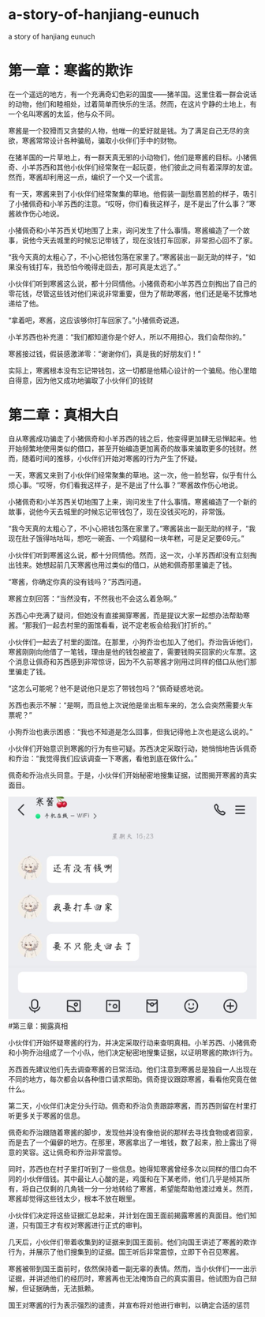 # a-story-of-hanjiang-eunuch
a story of hanjiang eunuch
# 第一章：寒酱的欺诈

在一个遥远的地方，有一个充满奇幻色彩的国度——猪羊国。这里住着一群会说话的动物，他们和睦相处，过着简单而快乐的生活。然而，在这片宁静的土地上，有一个名叫寒酱的太监，他与众不同。

寒酱是一个狡猾而又贪婪的人物，他唯一的爱好就是钱。为了满足自己无尽的贪欲，寒酱常常设计各种骗局，骗取小伙伴们手中的财物。

在猪羊国的一片草地上，有一群天真无邪的小动物们，他们是寒酱的目标。小猪佩奇、小羊苏西和其他小伙伴们经常聚在一起玩耍，他们彼此之间有着深厚的友谊。然而，寒酱却利用这一点，编织了一个又一个谎言。

有一天，寒酱来到了小伙伴们经常聚集的草地。他假装一副愁眉苦脸的样子，吸引了小猪佩奇和小羊苏西的注意。“哎呀，你们看我这样子，是不是出了什么事？”寒酱故作伤心地说。

小猪佩奇和小羊苏西关切地围了上来，询问发生了什么事情。寒酱编造了一个故事，说他今天去城里的时候忘记带钱了，现在没钱打车回家，非常担心回不了家。

“我今天真的太粗心了，不小心把钱包落在家里了。”寒酱装出一副无助的样子，“如果没有钱打车，我恐怕今晚得走回去，那可真是太远了。”

小伙伴们听到寒酱这么说，都十分同情他。小猪佩奇和小羊苏西立刻掏出了自己的零花钱，尽管这些钱对他们来说非常重要，但为了帮助寒酱，他们还是毫不犹豫地递给了他。

“拿着吧，寒酱，这应该够你打车回家了。”小猪佩奇说道。

小羊苏西也补充道：“我们都知道你是个好人，所以不用担心，我们会帮你的。”

寒酱接过钱，假装感激涕零：“谢谢你们，真是我的好朋友们！”

实际上，寒酱根本没有忘记带钱包，这一切都是他精心设计的一个骗局。他心里暗自得意，因为他又成功地骗取了小伙伴们的钱财
# 第二章：真相大白

自从寒酱成功骗走了小猪佩奇和小羊苏西的钱之后，他变得更加肆无忌惮起来。他开始频繁地使用类似的借口，甚至开始编造更加离奇的故事来骗取更多的钱财。然而，随着时间的推移，小伙伴们开始对寒酱的行为产生了怀疑。

一天，寒酱又来到了小伙伴们经常聚集的草地。这一次，他一脸愁容，似乎有什么烦心事。“哎呀，你们看我这样子，是不是出了什么事？”寒酱故作伤心地说。

小猪佩奇和小羊苏西关切地围了上来，询问发生了什么事情。寒酱编造了一个新的故事，说他今天去城里的时候忘记带钱包了，现在没钱买吃的，非常饿。

“我今天真的太粗心了，不小心把钱包落在家里了。”寒酱装出一副无助的样子，“我现在肚子饿得咕咕叫，想吃一碗面、一个鸡腿和一块年糕，可是足足要69元。”

小伙伴们听到寒酱这么说，都十分同情他。然而，这一次，小羊苏西却没有立刻掏出钱来。她想起前几天寒酱也用过类似的借口，从她和佩奇那里骗走了钱。

“寒酱，你确定你真的没有钱吗？”苏西问道。

寒酱立刻回答：“当然没有，不然我也不会这么着急啊。”

苏西心中充满了疑问，但她没有直接揭穿寒酱，而是提议大家一起想办法帮助寒酱。“那我们一起去村里的面馆看看，说不定老板会给我们打折的。”

小伙伴们一起去了村里的面馆。在那里，小狗乔治也加入了他们。乔治告诉他们，寒酱刚刚向他借了一笔钱，理由是他的钱包被盗了，需要钱购买回家的火车票。这个消息让佩奇和苏西感到非常惊讶，因为不久前寒酱才刚用过同样的借口从他们那里骗走了钱。

“这怎么可能呢？他不是说他只是忘了带钱包吗？”佩奇疑惑地说。

苏西也表示不解：“是啊，而且他上次说他是坐出租车来的，怎么会突然需要火车票呢？”

小狗乔治也表示困惑：“我也不知道是怎么回事，但我记得他上次也是这么说的。”

小伙伴们开始意识到寒酱的行为有些可疑。苏西决定采取行动，她悄悄地告诉佩奇和乔治：“我觉得我们应该调查一下寒酱，看他到底在做什么。”

佩奇和乔治点头同意。于是，小伙伴们开始秘密地搜集证据，试图揭开寒酱的真实面目。

![3](3.jpg)
#第三章：揭露真相

小伙伴们开始怀疑寒酱的行为，并决定采取行动来查明真相。小羊苏西、小猪佩奇和小狗乔治组成了一个小队，他们决定秘密地搜集证据，以证明寒酱的欺诈行为。

苏西首先建议他们先去调查寒酱的日常活动。他们注意到寒酱总是独自一人出现在不同的地方，每次都会以各种借口请求帮助。佩奇提议跟踪寒酱，看看他究竟在做什么。

第二天，小伙伴们决定分头行动。佩奇和乔治负责跟踪寒酱，而苏西则留在村里打听更多关于寒酱的信息。

佩奇和乔治跟随着寒酱的脚步，发现他并没有像他说的那样去寻找食物或者回家，而是去了一个偏僻的地方。在那里，寒酱拿出了一堆钱，数了起来，脸上露出了得意的笑容。这让佩奇和乔治非常震惊。

同时，苏西也在村子里打听到了一些信息。她得知寒酱曾经多次以同样的借口向不同的小伙伴借钱。其中最让人心酸的是，鸡蛋和在下某老师，他们几乎是倾其所有，将自己仅剩的几角钱一分一分地转给了寒酱，希望能帮助他渡过难关。然而，寒酱却觉得这些钱太少，根本不放在眼里。

小伙伴们决定将这些证据汇总起来，并计划在国王面前揭露寒酱的真面目。他们知道，只有国王才有权对寒酱进行正式的审判。

几天后，小伙伴们带着收集到的证据来到国王面前。他们向国王讲述了寒酱的欺诈行为，并展示了他们搜集到的证据。国王听后非常震惊，立即下令召见寒酱。

寒酱被带到国王面前时，依然保持着一副无辜的表情。然而，当小伙伴们一一出示证据，并讲述他们的经历时，寒酱再也无法掩饰自己的真实面目。他试图为自己辩解，但证据确凿，无法抵赖。

国王对寒酱的行为表示强烈的谴责，并宣布将对他进行审判，以确定合适的惩罚
